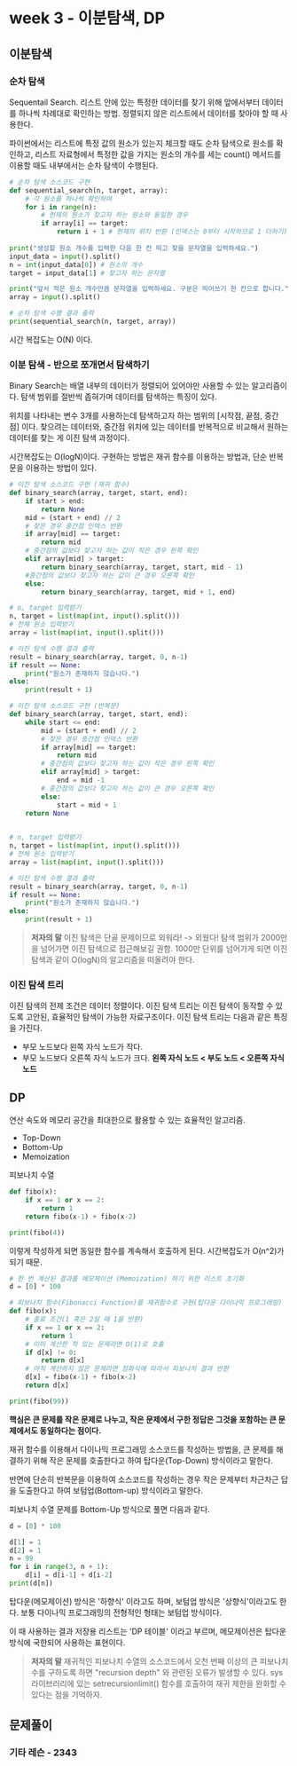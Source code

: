 # week 3 - 이분탐색, DP
## 이분탐색
### 순차 탐색
Sequentail Search. 리스트 안에 있는 특정한 데이터를 찾기 위해 앞에서부터 데이터를 하나씩 차례대로 확인하는 방법.
정렬되지 않은 리스트에서 데이터를 찾아야 할 때 사용한다.

파이썬에서는 리스트에 특정 값의 원소가 있는지 체크할 때도 순차 탐색으로 원소를 확인하고,
리스트 자료형에서 특정한 값을 가지는 원소의 개수를 세는 count() 메서드를 이용할 때도 내부에서는 순차 탐색이 수행된다.

```python
# 순차 탐색 소스코드 구현
def sequential_search(n, target, array):
    # 각 원소를 하나씩 확인하며
    for i in range(n):
        # 현재의 원소가 찾고자 하는 원소와 동일한 경우
        if array[i] == target:
            return i + 1 # 현재의 위치 반환 (인덱스는 0부터 시작하므로 1 더하기)
        
print("생성할 원소 개수를 입력한 다음 한 칸 띄고 찾을 문자열을 입력하세요.")
input_data = input().split()
n = int(input_data[0]) # 원소의 개수
target = input_data[1] # 찾고자 하는 문자열

print("앞서 적은 원소 개수만큼 문자열을 입력하세요. 구분은 띄어쓰기 한 칸으로 합니다.")
array = input().split()

# 순차 탐색 수행 결과 출력
print(sequential_search(n, target, array))
```

시간 복잡도는 O(N) 이다.

### 이분 탐색 - 반으로 쪼개면서 탐색하기
Binary Search는 배열 내부의 데이터가 정렬되어 있어야만 사용할 수 있는 알고리즘이다.
탐색 범위를 절반씩 좁혀가며 데이터를 탐색하는 특징이 있다.

위치를 나타내는 변수 3개를 사용하는데 탐색하고자 하는 범위의 [시작점, 끝점, 중간점] 이다.
찾으려는 데이터와, 중간점 위치에 있는 데이터를 반복적으로 비교해서 원하는 데이터를 찾는 게 이진 탐색 과정이다.

시간복잡도는 O(logN)이다.
구현하는 방법은 재귀 함수를 이용하는 방법과, 단순 반복문을 이용하는 방법이 있다.

```python
# 이진 탐색 소스코드 구현 (재귀 함수)
def binary_search(array, target, start, end):
    if start > end:
        return None
    mid = (start + end) // 2
    # 찾은 경우 중간점 인덱스 반환
    if array[mid] == target:
        return mid
    # 중간점의 값보다 찾고자 하는 값이 작은 경우 왼쪽 확인
    elif array[mid] > target:
        return binary_search(array, target, start, mid - 1)
    #중간점의 값보다 찾고자 하는 값이 큰 경우 오른쪽 확인
    else:
        return binary_search(array, target, mid + 1, end)

# n, target 입력받기
n, target = list(map(int, input().split()))
# 전체 원소 입력받기
array = list(map(int, input().split()))

# 이진 탐색 수행 결과 출력
result = binary_search(array, target, 0, n-1)
if result == None:
    print("원소가 존재하지 않습니다.")
else:
    print(result + 1)
```

```python
# 이진 탐색 소스코드 구현 (반복문)
def binary_search(array, target, start, end):
    while start <= end:
        mid = (start + end) // 2
        # 찾은 경우 중간점 인덱스 반환
        if array[mid] == target:
            return mid
        # 중간점의 값보다 찾고자 하는 값이 작은 경우 왼쪽 확인
        elif array[mid] > target:
            end = mid -1
        # 중간점의 값보다 찾고자 하는 값이 큰 경우 오른쪽 확인
        else:
            start = mid + 1
    return None
        

# n, target 입력받기
n, target = list(map(int, input().split()))
# 전체 원소 입력받기
array = list(map(int, input().split()))

# 이진 탐색 수행 결과 출력
result = binary_search(array, target, 0, n-1)
if result == None:
    print("원소가 존재하지 않습니다.")
else:
    print(result + 1)
```

>**저자의 말**
이진 탐색은 단골 문제이므로 외워라! -> 외웠다!
탐색 범위가 2000만을 넘어가면 이진 탐색으로 접근해보길 권함.
1000만 단위를 넘어가게 되면 이진 탐색과 같이 O(logN)의 알고리즘을 떠올려야 한다.

### 이진 탐색 트리
이진 탐색의 전제 조건은 데이터 정렬이다.
이진 탐색 트리는 이진 탐색이 동작할 수 있도록 고안된, 효율적인 탐색이 가능한 자료구조이다.
이진 탐색 트리는 다음과 같은 특징을 가진다.
- 부모 노드보다 왼쪽 자식 노드가 작다.
- 부모 노드보다 오른쪽 자식 노드가 크다.
**왼쪽 자식 노드 < 부도 노드 < 오른쪽 자식 노드**

## DP
연산 속도와 메모리 공간을 최대한으로 활용할 수 있는 효율적인 알고리즘.
- Top-Down
- Bottom-Up
- Memoization

피보나치 수열
```python
def fibo(x):
    if x == 1 or x == 2:
        return 1
    return fibo(x-1) + fibo(x-2)

print(fibo(4))
```
이렇게 작성하게 되면 동일한 함수를 계속해서 호출하게 된다. 시간복잡도가 O(n^2)가 되기 때문.

```python
# 한 번 계산된 결과를 메모제이션 (Memoization) 하기 위한 리스트 초기화
d = [0] * 100

# 피보나치 함수(Fibonacci Function)를 재귀함수로 구현(탑다운 다이나믹 프로그래밍)
def fibo(x):
    # 종료 조건(1 혹은 2일 때 1을 반환)
    if x == 1 or x == 2:
        return 1
    # 이미 계산한 적 있는 문제라면 O(1)로 호출
    if d[x] != 0:
        return d[x]
    # 아직 계산하지 않은 문제라면 점화식에 따라서 피보나치 결과 반환
    d[x] = fibo(x-1) + fibo(x-2)
    return d[x]

print(fibo(99))
```
**핵심은 큰 문제를 작은 문제로 나누고, 작은 문제에서 구한 정답은 그것을 포함하는 큰 문제에서도 동일하다는 점이다.**

재귀 함수를 이용해서 다이나믹 프로그래밍 소스코드를 작성하는 방법을,
큰 문제를 해결하기 위해 작은 문제를 호출한다고 하여 탑다운(Top-Down) 방식이라고 말한다.

반면에 단순히 반복문을 이용하여 소스코드를 작성하는 경우 작은 문제부터 차근차근 답을 도출한다고 하여
보텀업(Bottom-up) 방식이라고 말한다.

피보나치 수열 문제를 Bottom-Up 방식으로 풀면 다음과 같다.

```python
d = [0] * 100

d[1] = 1
d[2] = 1
n = 99
for i in range(3, n + 1):
    d[i] = d[i-1] + d[i-2]
print(d[n])
```

탑다운(메모제이션) 방식은 '하향식' 이라고도 하며, 보텀업 방식은 '상향식'이라고도 한다.
보통 다이나믹 프로그래밍의 전형적인 형태는 보텀업 방식이다.

이 때 사용하는 결과 저장용 리스트는 'DP 테이블' 이라고 부르며, 메모제이션은 탑다운 방식에 국한되어 사용하는 표현이다.

>**저자의 말**
재귀적인 피보나치 수열의 소스코드에서 오천 번째 이상의 큰 피보나치 수를 구하도록 하면 "recursion depth" 와 관련된 오류가 발생할 수 있다.
sys 라이브러리에 있는 setrecursionlimit() 함수를 호출하여 재귀 제한을 완화할 수 있다는 점을 기억하자.

## 문제풀이
### 기타 레슨 - 2343
